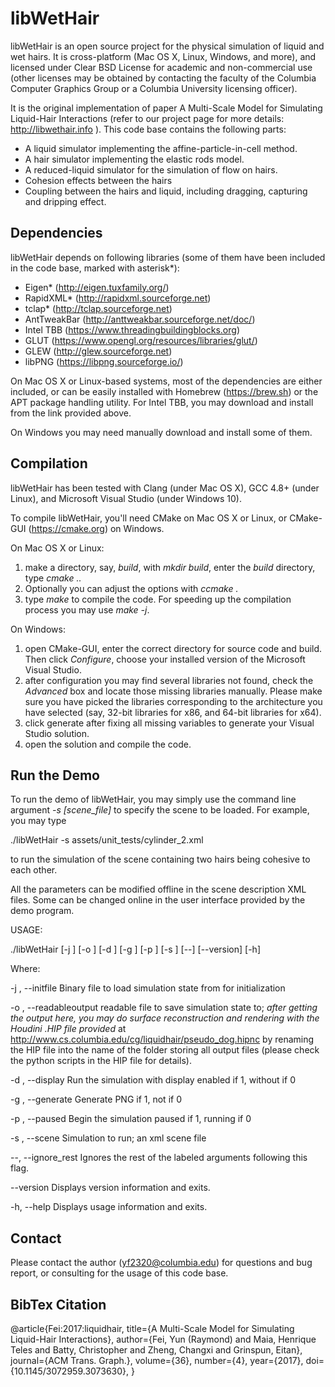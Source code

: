libWetHair
================
libWetHair is an open source project for the physical simulation of liquid and wet hairs. It is cross-platform (Mac OS X, Linux, Windows, and more), and licensed under Clear BSD License for academic and non-commercial use (other licenses may be obtained by contacting the faculty of the Columbia Computer Graphics Group or a Columbia University licensing officer).

It is the original implementation of paper A Multi-Scale Model for Simulating Liquid-Hair Interactions (refer to our project page for more details: http://libwethair.info ). This code base contains the following parts:

 - A liquid simulator implementing the affine-particle-in-cell method.
 - A hair simulator implementing the elastic rods model.
 - A reduced-liquid simulator for the simulation of flow on hairs.
 - Cohesion effects between the hairs
 - Coupling between the hairs and liquid, including dragging, capturing and dripping effect.

Dependencies
--------------------
libWetHair depends on following libraries (some of them have been included in the code base, marked with asterisk*):

- Eigen* (http://eigen.tuxfamily.org/)
- RapidXML* (http://rapidxml.sourceforge.net)
- tclap* (http://tclap.sourceforge.net)
- AntTweakBar (http://anttweakbar.sourceforge.net/doc/)
- Intel TBB (https://www.threadingbuildingblocks.org)
- GLUT (https://www.opengl.org/resources/libraries/glut/)
- GLEW (http://glew.sourceforge.net)
- libPNG (https://libpng.sourceforge.io/)

On Mac OS X or Linux-based systems, most of the dependencies are either included, or can be easily installed with Homebrew (https://brew.sh) or the APT package handling utility. For Intel TBB, you may download and install from the link provided above.

On Windows you may need manually download and install some of them.

Compilation
-----------------
libWetHair has been tested with Clang (under Mac OS X), GCC 4.8+ (under Linux), and Microsoft Visual Studio (under Windows 10).

To compile libWetHair, you'll need CMake on Mac OS X or Linux, or CMake-GUI (https://cmake.org) on Windows.

On Mac OS X or Linux:
1. make a directory, say, *build*, with *mkdir build*, enter the *build* directory, type *cmake ..*
2. Optionally you can adjust the options with *ccmake .*
3. type *make* to compile the code. For speeding up the compilation process you may use *make -j*.

On Windows:
1. open CMake-GUI, enter the correct directory for source code and build. Then click *Configure*, choose your installed version of the Microsoft Visual Studio.
2. after configuration you may find several libraries not found, check the *Advanced* box and locate those missing libraries manually. Please make sure you have picked the libraries corresponding to the architecture you have selected (say, 32-bit libraries for x86, and 64-bit libraries for x64).
3. click generate after fixing all missing variables to generate your Visual Studio solution.
4. open the solution and compile the code.

Run the Demo
--------------------
To run the demo of libWetHair, you may simply use the command line argument *-s [scene_file]* to specify the scene to be loaded. For example, you may type

./libWetHair -s assets/unit_tests/cylinder_2.xml

to run the simulation of the scene containing two hairs being cohesive to each other. 

All the parameters can be modified offline in the scene description XML files. Some can be changed online in the user interface provided by the demo program.

USAGE: 

   ./libWetHair  [-j <string>] [-o <integer>] [-d <boolean>] [-g <integer>] [-p <boolean>] [-s <string>] [--] [--version] [-h]

Where: 

   -j <string>,  --initfile <string>
     Binary file to load simulation state from for initialization

   -o <integer>,  --readableoutput <integer>
     readable file to save simulation state to; *after getting the output here, you may do surface reconstruction and rendering with the Houdini .HIP file provided* at http://www.cs.columbia.edu/cg/liquidhair/pseudo_dog.hipnc by renaming the HIP file into the name of the folder storing all output files (please check the python scripts in the HIP file for details).

   -d <boolean>,  --display <boolean>
     Run the simulation with display enabled if 1, without if 0

   -g <integer>,  --generate <integer>
     Generate PNG if 1, not if 0

   -p <boolean>,  --paused <boolean>
     Begin the simulation paused if 1, running if 0

   -s <string>,  --scene <string>
     Simulation to run; an xml scene file

   --,  --ignore_rest
     Ignores the rest of the labeled arguments following this flag.

   --version
     Displays version information and exits.

   -h,  --help
     Displays usage information and exits.

Contact
-----------
Please contact the author (yf2320@columbia.edu) for questions and bug report, or consulting for the usage of this code base.

BibTex Citation
----------------------
  @article{Fei:2017:liquidhair,
    title={A Multi-Scale Model for Simulating Liquid-Hair Interactions},
    author={Fei, Yun (Raymond) and Maia, Henrique Teles and Batty, Christopher and Zheng, Changxi and Grinspun, Eitan},
    journal={ACM Trans. Graph.},
    volume={36},
    number={4},
    year={2017},
    doi={10.1145/3072959.3073630},
  }